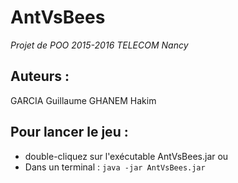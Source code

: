 # AntVsBees

*Projet de POO 2015-2016 TELECOM Nancy*

## Auteurs :
GARCIA Guillaume
GHANEM Hakim

## Pour lancer le jeu :

- double-cliquez sur l'exécutable AntVsBees.jar
ou
- Dans un terminal : `java -jar AntVsBees.jar`
